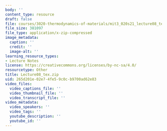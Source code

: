 ```yaml
---
body: ''
content_type: resource
draft: false
file: courses/3020-thermodynamics-of-materials/mit3_020s21_lecture08_tex.zip
file_size: 381097
file_type: application/x-zip-compressed
image_metadata:
  caption: ''
  credit: ''
  image-alt: ''
learning_resource_types:
- Lecture Notes
license: https://creativecommons.org/licenses/by-nc-sa/4.0/
resourcetype: Other
title: Lecture08_tex.zip
uid: 265d201e-02e7-4fe5-9c0c-b9700ad62e83
video_files:
  video_captions_file: ''
  video_thumbnail_file: ''
  video_transcript_file: ''
video_metadata:
  video_speakers: ''
  video_tags: ''
  youtube_description: ''
  youtube_id: ''
---
```

